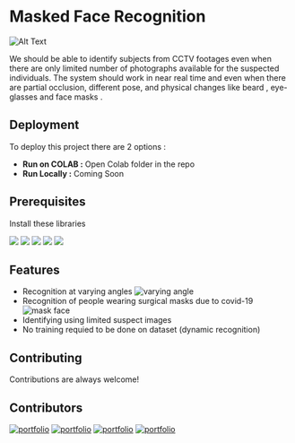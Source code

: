 
# Masked Face Recognition
![Alt Text](https://media.giphy.com/media/3o7abnQiguzMTaYlOM/giphy.gif)

We should be able to identify subjects from CCTV footages even
when there are only limited number of photographs available for the
suspected individuals. The system should work in near real time and
even when there are partial occlusion, different pose, and physical
changes like beard , eye-glasses and face masks .


## Deployment

To deploy this project there are 2 options :

- **Run on COLAB :** Open Colab folder in the repo
- **Run Locally :** Coming Soon



## Prerequisites
Install these libraries 

[![](https://img.shields.io/badge/-opencv-green)](https://opencv.org/)
[![](https://img.shields.io/badge/-tensorflow-orange)](https://www.tensorflow.org/)
[![](https://img.shields.io/badge/-numpy-blue)](https://numpy.org/)
[![](https://img.shields.io/badge/-gradio-yellowgreen)](https://gradio.app/)
[![](https://img.shields.io/badge/-pandas-red)](https://pandas.pydata.org/)


## Features

- Recognition at varying angles
![varying angle](https://user-images.githubusercontent.com/73681462/149826524-e1a221e7-53b5-40af-ae2a-04f7a2a1b117.png)
- Recognition of people wearing surgical masks due to covid-19
![mask face](https://user-images.githubusercontent.com/73681462/149826097-e46d0394-2835-4b20-9a57-7d1aa72634ac.png)
- Identifying using limited suspect images
- No training requied to be done on dataset (dynamic recognition)


## Contributing

Contributions are always welcome!



## Contributors
[![portfolio](https://img.shields.io/badge/Aby_Stalin-0AF?style=for-the-badge&logo=ReverbNation&logoColor=White)](https://github.com/Alby0n)
[![portfolio](https://img.shields.io/badge/Akhbar_Sha-D62?style=for-the-badge&logo=Ghostery&logoColor=white)](https://github.com/AkhbarSha)
[![portfolio](https://img.shields.io/badge/Shrish_Nandakumar-E23?style=for-the-badge&logo=1001Tracklists&logoColor=black)](https://github.com/shrishn)
[![portfolio](https://img.shields.io/badge/Akshit_Sudheer_Kumar-000?style=for-the-badge&logo=Starship&logoColor=red)](https://github.com/4k5h1t)
